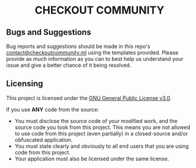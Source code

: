 <h1 align="center">CHECKOUT COMMUNITY</h1>

## Bugs and Suggestions
Bug reports and suggestions should be made in this repo's contact@checkoutcommunity.ml using the templates provided. Please provide as much information as you can to best help us understand your issue and give a better chance of it being resolved.

## Licensing
This project is licensed under the [GNU General Public License v3.0](https://www.gnu.org/licenses/gpl-3.0.en.html). 

If you use **ANY** code from the source:
- You must disclose the source code of your modified work, and the source code you took from this project. This means you are not allowed to use code from this project (even partially) in a closed-source and/or obfuscated application.
- You must state clearly and obviously to all end users that you are using code from this project.
- Your application must also be licensed under the same license.

